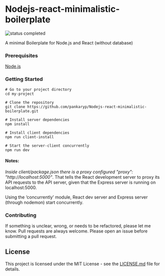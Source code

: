 # Nodejs-react-minimalistic-boilerplate

![status completed](https://img.shields.io/badge/status-completed-blue.svg)

A minimal Boilerplate for Node.js and React (without database)

### Prerequisites

[Node.js](https://nodejs.org/en/)

### Getting Started

```
# Go to your project directory
cd my-project

# Clone the repository
git clone https://github.com/pankaryp/Nodejs-react-minimalistic-boilerplate.git

# Install server dependencies
npm install

# Install client dependencies
npm run client-install

# Start the server-client concurrently
npm run dev
```

#### Notes:
*Inside client/package.json there is a proxy configured "proxy": "http://localhost:5000"*. That tells the React development server to proxy its API requests to the API server, given that the Express server is running on localhost:5000.

Using the ‘concurrently’ module, React dev server and Express server (through nodemon) start concurrently.


### Contributing
If something is unclear, wrong, or needs to be refactored, please let me know. Pull requests are always welcome. Please open an issue before submitting a pull request. 

## License

This project is licensed under the MIT License - see the [LICENSE.md](LICENSE.md) file for details.

